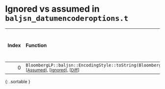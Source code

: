 # Ignored vs assumed in `baljsn_datumencoderoptions.t`

<script src="../sorttable.js"></script>

|   Index | Function                                                                                                                                                                   |   Difference in number of lines |   Function size difference in bytes |   Number of lines in assumed build | Number of bytes in assumed build   |   Number of lines in ignored build | Number of bytes in ignored build   |
|--------:|:---------------------------------------------------------------------------------------------------------------------------------------------------------------------------|--------------------------------:|------------------------------------:|-----------------------------------:|:-----------------------------------|-----------------------------------:|:-----------------------------------|
|       0 | `BloombergLP::baljsn::EncodingStyle::toString(BloombergLP::baljsn::EncodingStyle::Value)` <sup>\[[Assumed](0.assume.s)\], \[[Ignored](0.none.s)\], \[[Diff](0.diff.html)\] |                              -2 |                                   0 |                                 32 | 4,250,496                          |                                 32 | 4,250,512                          |
{: .sortable }
